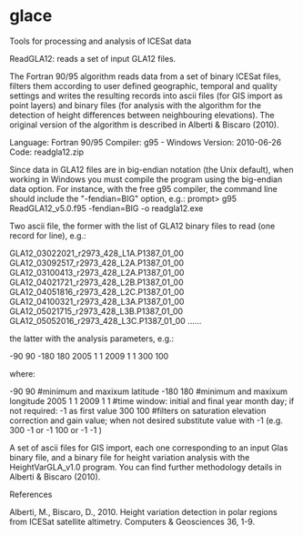 # glace
Tools for processing and analysis of ICESat data

ReadGLA12: reads a set of input GLA12 files.

The Fortran 90/95 algorithm reads data from a set of binary ICESat files, filters them according to user defined geographic, temporal and quality settings and writes the resulting records into ascii files (for GIS import as point layers) and binary files (for analysis with the algorithm for the detection of height differences between neighbouring elevations).	The original version of the algorithm is described in Alberti & Biscaro (2010).

Language: Fortran 90/95
Compiler: g95 - Windows
Version: 2010-06-26
Code: readgla12.zip

Since data in GLA12 files are in big-endian notation (the Unix default), when working in Windows you must compile the program using the big-endian data option. 
For instance, with the free g95 compiler, the command line should include the "-fendian=BIG" option, e.g.: 
  prompt> g95 ReadGLA12_v5.0.f95 -fendian=BIG -o readgla12.exe

Two ascii file, the former with the list of GLA12 binary files to read (one record for line), e.g.: 

GLA12_03022021_r2973_428_L1A.P1387_01_00 
GLA12_03092517_r2973_428_L2A.P1387_01_00 
GLA12_03100413_r2973_428_L2A.P1387_01_00 
GLA12_04021721_r2973_428_L2B.P1387_01_00 
GLA12_04051816_r2973_428_L2C.P1387_01_00 
GLA12_04100321_r2973_428_L3A.P1387_01_00 
GLA12_05021715_r2973_428_L3B.P1387_01_00 
GLA12_05052016_r2973_428_L3C.P1387_01_00 
...... 

the latter with the analysis parameters, e.g.: 

-90 90 
-180 180 
2005 1 1 2009 1 1 
300 100 

where: 

-90 90 #minimum and maxixum latitude 
-180 180 #minimum and maxixum longitude 
2005 1 1 2009 1 1 #time window: initial and final year month day; if not required: -1 as first value 
300 100 #filters on saturation elevation correction and gain value; when not desired substitute value with -1 (e.g. 300 -1 or -1 100 or -1 -1 ) 

A set of ascii files for GIS import, each one corresponding to an input Glas binary file, and a binary file for height variation analysis with the HeightVarGLA_v1.0 program. You can find further methodology details in Alberti & Biscaro (2010).


References

Alberti, M., Biscaro, D., 2010. Height variation detection in polar regions from ICESat satellite altimetry. Computers & Geosciences 36, 1-9.




